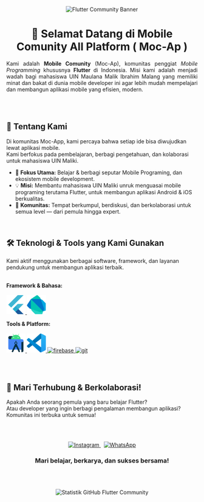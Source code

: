
<p align="center">



<p align="center">
  <img src="https://github.com/user-attachments/assets/75fcf94b-8d35-4cff-83a4-4f74b9e0fcbc" alt="Flutter Community Banner" width="300"/>
</p>

  
</p>




<h1 align="center">👋 Selamat Datang di Mobile Comunity All Platform ( Moc-Ap )</h1>

<p align="justify">
  Kami adalah <b>Mobile Comunity</b> (Moc-Ap), komunitas penggiat <i>Mobile Programming</i> khususnya <b>Flutter</b> di Indonesia.  
  Misi kami adalah menjadi wadah bagi mahasiswa UIN Maulana Malik Ibrahim Malang yang memiliki minat dan bakat di dunia mobile developer ini agar lebih mudah mempelajari dan membangun aplikasi mobile yang efisien, modern.
</p>

<br><br>

## 🚀 Tentang Kami

Di komunitas Moc-App, kami percaya bahwa setiap ide bisa diwujudkan lewat aplikasi mobile.  
Kami berfokus pada pembelajaran, berbagi pengetahuan, dan kolaborasi untuk mahasiswa UIN Maliki.

- 📱 **Fokus Utama:** Belajar & berbagi seputar Mobile Programing, dan ekosistem mobile development.
- 💡 **Misi:** Membantu mahasiswa UIN Maliki unruk menguasai mobile programing terutama Flutter, untuk membangun aplikasi Android & iOS berkualitas.
- 👥 **Komunitas:** Tempat berkumpul, berdiskusi, dan berkolaborasi untuk semua level — dari pemula hingga expert.

<br>

## 🛠️ Teknologi & Tools yang Kami Gunakan

Kami aktif menggunakan berbagai software, framework, dan layanan pendukung untuk membangun aplikasi terbaik.
<br><br>

<p align="left">
  <b>Framework & Bahasa:</b><br/><br/>
  <a href="https://flutter.dev/" target="_blank" rel="noreferrer">
    <img src="https://raw.githubusercontent.com/devicons/devicon/master/icons/flutter/flutter-original.svg" alt="flutter" width="50" height="50"/>
  </a>
  <a href="https://dart.dev/" target="_blank" rel="noreferrer">
    <img src="https://raw.githubusercontent.com/devicons/devicon/master/icons/dart/dart-original.svg" alt="dart" width="50" height="50"/>
  </a>
</p>

<p align="left">
  <b>Tools & Platform:</b><br/><br/>
  <a href="https://developer.android.com/studio" target="_blank" rel="noreferrer">
    <img src="https://raw.githubusercontent.com/devicons/devicon/master/icons/androidstudio/androidstudio-original.svg" alt="android studio" width="50" height="50"/>
  </a>
  <a href="https://code.visualstudio.com/" target="_blank" rel="noreferrer">
    <img src="https://raw.githubusercontent.com/devicons/devicon/master/icons/vscode/vscode-original.svg" alt="vscode" width="50" height="50"/>
  </a>
  <a href="https://firebase.google.com/" target="_blank" rel="noreferrer">
    <img src="https://www.vectorlogo.zone/logos/firebase/firebase-icon.svg" alt="firebase" width="50" height="50"/>
  </a>
  <a href="https://git-scm.com/" target="_blank" rel="noreferrer">
    <img src="https://www.vectorlogo.zone/logos/git-scm/git-scm-icon.svg" alt="git" width="50" height="50"/>
  </a>
</p>

<br>

<!-- ## ✨ Proyek & Kontribusi

Kami rutin membuat contoh proyek, tutorial, dan demo aplikasi menggunakan Flutter.  
Kontribusi dari komunitas sangat terbuka, baik berupa kode, dokumentasi, maupun berbagi pengalaman.

➡️ **Lihat showcase & update terbaru kami di [Instagram](https://www.instagram.com/mobilemocap/)**  
➡️ **Ikuti diskusi & belajar bersama di WhatsApp Group** -->

<br>

<!-- ## 👥 Anggota Komunitas

### 🔹 Versi Otomatis (Kontributor Repo)

Daftar otomatis avatar kontributor (update sesuai kontribusi di repo ini):

[![Contributors](https://contrib.rocks/image?repo=Mocap-UinMalang/mocap_app)](https://github.com/Mocap-UinMalang/mocap_app/graphs/contributors) -->



## 💬 Mari Terhubung & Berkolaborasi!

Apakah Anda seorang pemula yang baru belajar Flutter?  
Atau developer yang ingin berbagi pengalaman membangun aplikasi?  
Komunitas ini terbuka untuk semua!

<br>
<br>

<p align="center">
  <a href="https://www.instagram.com/mobilemocap/" target="_blank">
    <img src="https://img.shields.io/badge/Instagram-E4405F?style=for-the-badge&logo=instagram&logoColor=white" alt="Instagram">
  </a>
  &nbsp;
  <a href="https://wa.me/6289518690980" target="_blank">
    <img src="https://img.shields.io/badge/WhatsApp-25D366?style=for-the-badge&logo=whatsapp&logoColor=white" alt="WhatsApp">
  </a>
</p>

<h3 align="center">Mari belajar, berkarya, dan sukses bersama!</h3>


<br>
<br>


<p align="center">
  <img src="https://github-readme-stats.vercel.app/api?username=MOC-AP&show_icons=true&theme=tokyonight&include_all_commits=true&count_private=true" alt="Statistik GitHub Flutter Community"/>
</p>
